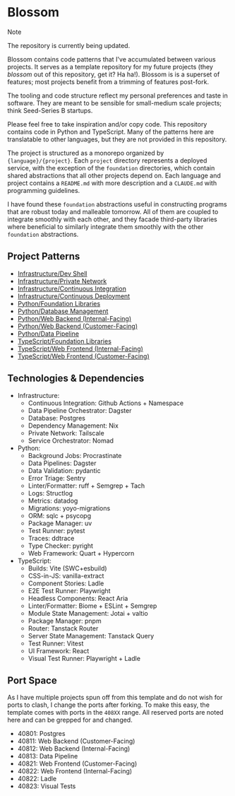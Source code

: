 # Blossom

> [!NOTE]
> The repository is currently being updated.

Blossom contains code patterns that I've accumulated between various projects. It serves as a
template repository for my future projects (they _blossom_ out of this repository, get it? Ha ha!).
Blossom is is a superset of features; most projects benefit from a trimming of features post-fork.

The tooling and code structure reflect my personal preferences and taste in software. They are meant
to be sensible for small-medium scale projects; think Seed-Series B startups.

Please feel free to take inspiration and/or copy code. This repository contains code in Python and
TypeScript. Many of the patterns here are translatable to other languages, but they are not provided
in this repository.

The project is structured as a monorepo organized by `{language}/{project}`. Each `project`
directory represents a deployed service, with the exception of the `foundation` directories, which
contain shared abstractions that all other projects depend on. Each language and project contains a
`README.md` with more description and a `CLAUDE.md` with programming guidelines.

I have found these `foundation` abstractions useful in constructing programs that are robust today
and malleable tomorrow. All of them are coupled to integrate smoothly with each other, and they
facade third-party libraries where beneficial to similarly integrate them smoothly with the other
`foundation` abstractions.

## Project Patterns

- [Infrastructure/Dev Shell](./flake.nix)
- [Infrastructure/Private Network](./infra/vpn)
- [Infrastructure/Continuous Integration](./github/workflows)
- [Infrastructure/Continuous Deployment](./infra/deploys)
- [Python/Foundation Libraries](./python/foundation)
- [Python/Database Management](./python/database)
- [Python/Web Backend (Internal-Facing)](./python/panopticon)
- [Python/Web Backend (Customer-Facing)](./python/product)
- [Python/Data Pipeline](./python/pipeline)
- [TypeScript/Foundation Libraries](./typescript/foundation)
- [TypeScript/Web Frontend (Internal-Facing)](./typescript/panopticon)
- [TypeScript/Web Frontend (Customer-Facing)](./typescript/product)

## Technologies & Dependencies

- Infrastructure:
  - Continuous Integration: Github Actions + Namespace
  - Data Pipeline Orchestrator: Dagster
  - Database: Postgres
  - Dependency Management: Nix
  - Private Network: Tailscale
  - Service Orchestrator: Nomad
- Python:
  - Background Jobs: Procrastinate
  - Data Pipelines: Dagster
  - Data Validation: pydantic
  - Error Triage: Sentry
  - Linter/Formatter: ruff + Semgrep + Tach
  - Logs: Structlog
  - Metrics: datadog
  - Migrations: yoyo-migrations
  - ORM: sqlc + psycopg
  - Package Manager: uv
  - Test Runner: pytest
  - Traces: ddtrace
  - Type Checker: pyright
  - Web Framework: Quart + Hypercorn
- TypeScript:
  - Builds: Vite (SWC+esbuild)
  - CSS-in-JS: vanilla-extract
  - Component Stories: Ladle
  - E2E Test Runner: Playwright
  - Headless Components: React Aria
  - Linter/Formatter: Biome + ESLint + Semgrep
  - Module State Management: Jotai + valtio
  - Package Manager: pnpm
  - Router: Tanstack Router
  - Server State Management: Tanstack Query
  - Test Runner: Vitest
  - UI Framework: React
  - Visual Test Runner: Playwright + Ladle

## Port Space

As I have multiple projects spun off from this template and do not wish for ports to clash, I change
the ports after forking. To make this easy, the template comes with ports in the `408XX` range. All
reserved ports are noted here and can be grepped for and changed.

- 40801: Postgres
- 40811: Web Backend (Customer-Facing)
- 40812: Web Backend (Internal-Facing)
- 40813: Data Pipeline
- 40821: Web Frontend (Customer-Facing)
- 40822: Web Frontend (Internal-Facing)
- 40822: Ladle
- 40823: Visual Tests
